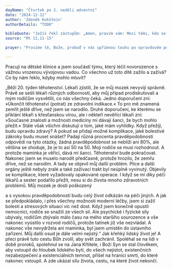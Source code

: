 ```yaml
---
dayName: "Čtvrtek po 2. neděli adventní"
date: "2024-12-12"
author: 'Zdeněk Kokštein'
authorDetails: "TODO"

bibleQuote: "Ježíš řekl zástupům: „Amen, pravím vám: Mezi těmi, kdo se narodili ze ženy, nepovstal nikdo větší než Jan Křtitel. Ale i ten nejmenší v nebeském království je větší než on. Od času Jana Křtitele až po tuto chvíli nebeské království trpí násilí a násilníci je uchvacují. Neboť všichni Proroci i Zákon prorokovali až do Jana. A chcete-li to přijmout: on je Eliáš, který má přijít. Kdo má uši, slyš!“"
source: "Mt 11,11-15"

prayer: "Prosíme tě, Bože, probuď v nás upřímnou touhu po opravdovém pokání, abychom ti mohli sloužit s čistým srdcem, a tak připravovat cestu tvému jednorozenému Synu. Neboť on s tebou v jednotě Ducha Svatého…"

---
```


Pracuji na dětské klinice a jsem součástí týmu, který léčil novorozence s vážnou vrozenou vývojovou vadou. Co všechno už toto dítě zažilo  a zažívá? Co by nám řeklo, kdyby mohlo mluvit?
 
„Běží 20. týden těhotenství. Lékaři zjistili, že se můj mozek nevyvíjí správně. Právě se sešli lékaři různých odborností, aby můj případ prodiskutovali a mým rodičům vysvětlili, co nás všechny čeká.
Jedno doporučení zní: »Ukončit těhotenství (potrat) ze zdravotní indikace.« To pro mě znamená zemřít ještě dříve, než jsem se narodilo.
Druhé doporučení, ke kterému se přiklání lékaři s křesťanskou vírou, ale i někteří nevěřící lékaři zní: »Současné znalosti a možnosti medicíny mi dávají šanci, že bych mohlo přežít.«
Stále však všichni diskutují o tom, jaké mám vyhlídky. Když přežiji, budu opravdu zdravý? A pokud se přidají možné komplikace, jaké bolestivé zákroky budu muset snášet? Padají různá procenta pravděpodobnosti odpovědí na tyto otázky, žádná pravděpodobnost se neblíží ani 80%, ale většina se shoduje, že je to asi 50 na 50.
Moji rodiče se musí rozhodnout. A protože maminka je věřící, dává mi šanci. Těhotenství bude pokračovat.
Nakonec jsem se muselo narodit předčasně, protože hrozilo, že zemřu dříve, než se narodím.
A tady se  objevil  můj  další  problém.  Plíce  a další orgány ještě nebyly zralé a také zažívací trakt byl neúplně vyvinutý. Objevily se komplikace, které vyžadovaly opakované operace. I když se mi díky péči lékařů a sester podařilo přežít, nesu si do života mnoho zdravotních problémů. Můj mozek je dosti poškozený
 
a s vysokou pravděpodobností budu celý život odkázán na péči jiných. A jak se předpokládalo, i přes všechny možnosti moderní léčby, jsem si zažil bolesti a stresových situací víc než dost.
Když jsem konečně opustil nemocnici, rodiče se snažili ze všech sil. Ale psychické i fyzické síly ubývaly, rodičům zbývalo málo času na mého staršího sourozence a vše nakonec vyústilo v rozvod rodičů, protože tatínek již vše nezvládal. A nakonec vše nevydržela ani maminka, byl jsem umístěn do ústavního zařízení. Můj další osud je dále velmi nejistý.“
Jak křehký lidský život je! A přeci právě tuto cestu Bůh zvolil, aby svět zachránil. Spoléhal se na lidi v době proroků, spolehnul se na Jana Křtitele, i Boží Syn se stal člověkem, aby vstoupil do hloubek lidského bytí, do všech nejistot, existenčních nezabezpečení a existenciálních temnot, přišel na hranici smrti, do které nakonec vstoupil. A zde ukázal sílu života, cestu, na které život nekončí.
